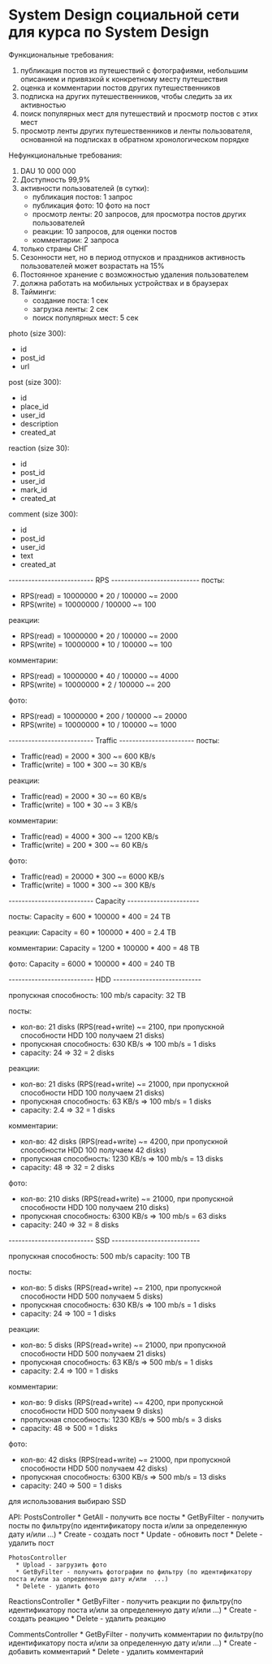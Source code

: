 # System Design социальной сети для курса по System Design

Функциональные требования:
1. публикация постов из путешествий с фотографиями, небольшим описанием и привязкой к конкретному месту путешествия
2. оценка и комментарии постов других путешественников
3. подписка на других путешественников, чтобы следить за их активностью
4. поиск популярных мест для путешествий и просмотр постов с этих мест
5. просмотр ленты других путешественников и ленты пользователя, основанной на подписках в обратном хронологическом порядке

Нефункциональные требования:
1. DAU 10 000 000 
2. Доступность 99,9%
3. активности пользователей (в сутки):
    * публикация постов: 1 запрос
    * публикация фото: 10 фото на пост
    * просмотр ленты: 20 запросов, для просмотра постов других пользователей
    * реакции: 10 запросов, для оценки постов
    * комментарии: 2 запроса
4. только страны СНГ
5. Сезонности нет, но в период отпусков и праздников активность пользователей может возрастать на 15%
6. Постоянное хранение с возможностью удаления пользователем
7. должна работать на мобильных устройствах и в браузерах
8. Тайминги:
   * создание поста: 1 сек
   * загрузка ленты: 2 сек
   * поиск популярных мест: 5 сек


photo (size 300):
* id
* post_id
* url

post (size 300):
* id
* place_id
* user_id
* description
* created_at

reaction (size 30):
* id
* post_id
* user_id
* mark_id
* created_at

comment (size 300):
* id
* post_id
* user_id	
* text
* created_at

-------------------------- RPS ---------------------------
посты:
* RPS(read) = 10000000 * 20 / 100000 ~= 2000
* RPS(write) = 10000000 / 100000 ~= 100

реакции:
* RPS(read) = 10000000 * 20 / 100000 ~= 2000
* RPS(write) = 10000000 * 10 / 100000 ~= 100

комментарии:
* RPS(read) = 10000000 * 40 / 100000 ~= 4000
* RPS(write) = 10000000 * 2 / 100000 ~= 200

фото:
* RPS(read) = 10000000 * 200 / 100000 ~= 20000
* RPS(write) = 10000000 * 10 / 100000 ~= 1000

-------------------------- Traffic -----------------------
посты:
* Traffic(read) = 2000 * 300 ~= 600 KB/s
* Traffic(write) = 100 * 300 ~= 30 KB/s

реакции:
* Traffic(read) = 2000 * 30 ~= 60 KB/s
* Traffic(write) = 100 * 30 ~= 3 KB/s

комментарии:
* Traffic(read) = 4000 * 300 ~= 1200 KB/s
* Traffic(write) = 200 * 300 ~= 60 KB/s

фото:
* Traffic(read) = 20000 * 300 ~= 6000 KB/s
* Traffic(write) = 1000 * 300 ~= 300 KB/s

-------------------------- Capacity ----------------------

посты:
Capacity = 600 * 100000 * 400 = 24 TB

реакции:
Capacity = 60 * 100000 * 400 = 2.4 TB

комментарии:
Capacity = 1200 * 100000 * 400 = 48 TB

фото:
Capacity = 6000 * 100000 * 400 = 240 TB

-------------------------- HDD ---------------------------

пропускная способность: 100 mb/s
capacity: 32 TB

посты:
* кол-во: 21 disks (RPS(read+write) ~= 2100, при пропускной способности HDD 100 получаем 21 disks)
* пропускная способность: 630 KB/s => 100 mb/s = 1 disks
* capacity: 24 => 32 = 2 disks

реакции:
* кол-во: 21 disks (RPS(read+write) ~= 21000, при пропускной способности HDD 100 получаем 21 disks)
* пропускная способность: 63 KB/s => 100 mb/s = 1 disks
* capacity: 2.4 => 32 = 1 disks

комментарии:
* кол-во: 42 disks (RPS(read+write) ~= 4200, при пропускной способности HDD 100 получаем 42 disks)
* пропускная способность: 1230 KB/s => 100 mb/s = 13 disks
* capacity: 48 => 32 = 2 disks

фото:
* кол-во: 210 disks (RPS(read+write) ~= 21000, при пропускной способности HDD 100 получаем 210 disks)
* пропускная способность: 6300 KB/s => 100 mb/s = 63 disks
* capacity: 240 => 32 = 8 disks

-------------------------- SSD ---------------------------

пропускная способность: 500 mb/s
capacity: 100 TB

посты:
* кол-во: 5 disks (RPS(read+write) ~= 2100, при пропускной способности HDD 500 получаем 5 disks)
* пропускная способность: 630 KB/s => 100 mb/s = 1 disks
* capacity: 24 => 100 = 1 disks

реакции:
* кол-во: 5 disks (RPS(read+write) ~= 21000, при пропускной способности HDD 500 получаем 21 disks)
* пропускная способность: 63 KB/s => 500 mb/s = 1 disks
* capacity: 2.4 => 100 = 1 disks

комментарии:
* кол-во: 9 disks (RPS(read+write) ~= 4200, при пропускной способности HDD 500 получаем 9 disks)
* пропускная способность: 1230 KB/s => 500 mb/s = 3 disks
* capacity: 48 => 500 = 1 disks

фото:
* кол-во: 42 disks (RPS(read+write) ~= 21000, при пропускной способности HDD 500 получаем 42 disks)
* пропускная способность: 6300 KB/s => 500 mb/s = 13 disks
* capacity: 240 => 500 = 1 disks

для использования выбираю SSD


API:
   PostsController
      * GetAll - получить все посты
      * GetByFilter - получить посты по фильтру(по идентификатору поста и/или за определенную дату и/или ...)
      * Create - создать пост
      * Update - обновить пост
      * Delete - удалить пост
   
    PhotosController
      * Upload - загрузить фото
      * GetByFilter - получить фотографии по фильтру (по идентификатору поста и/или за определенную дату и/или  ...)
      * Delete - удалить фото
   
   ReactionsController
      * GetByFilter - получить реакции по фильтру(по идентификатору поста и/или за определенную дату и/или  ...)
      * Create - создать реакцию
      * Delete - удалить реакцию 
      
   CommentsController
      * GetByFilter - получить комментарии по фильтру(по идентификатору поста и/или за определенную дату и/или  ...)
      * Create - добавить комментарий
      * Delete - удалить комментарий 
